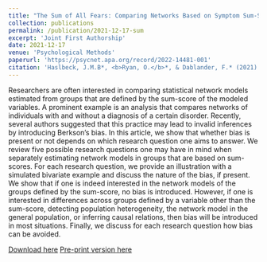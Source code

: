 ```yaml
---
title: "The Sum of All Fears: Comparing Networks Based on Symptom Sum-Scores"
collection: publications
permalink: /publication/2021-12-17-sum
excerpt: 'Joint First Authorship'
date: 2021-12-17
venue: 'Psychological Methods'
paperurl: 'https://psycnet.apa.org/record/2022-14481-001'
citation: 'Haslbeck, J.M.B*, <b>Ryan, O.</b>*, & Dablander, F.* (2021). The sum of all fears: Comparing networks based on symptom sum-scores. Psychological Methods.'
---
```


Researchers are often interested in comparing statistical network models estimated from groups that are defined by the sum-score of the modeled variables. A prominent example is an analysis that compares networks of individuals with and without a diagnosis of a certain disorder. Recently, several authors suggested that this practice may lead to invalid inferences by introducing Berkson’s bias. In this article, we show that whether bias is present or not depends on which research question one aims to answer. We review five possible research questions one may have in mind when separately estimating network models in groups that are based on sum-scores. For each research question, we provide an illustration with a simulated bivariate example and discuss the nature of the bias, if present. We show that if one is indeed interested in the network models of the groups defined by the sum-score, no bias is introduced. However, if one is interested in differences across groups defined by a variable other than the sum-score, detecting population heterogeneity, the network model in the general population, or inferring causal relations, then bias will be introduced in most situations. Finally, we discuss for each research question how bias can be avoided.

[Download here](https://psycnet.apa.org/record/2022-14481-001)
[Pre-print version here](https://psyarxiv.com/ugz7y/)
